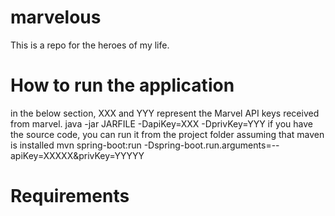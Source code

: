# marvelous
This is a repo for the heroes of my life.
# How to run the application
in the below section, XXX and YYY represent the Marvel API keys received from marvel.
java -jar JARFILE -DapiKey=XXX -DprivKey=YYY
if you have the source code, you can run it from the project folder assuming that maven is installed
mvn spring-boot:run -Dspring-boot.run.arguments=--apiKey=XXXXX&privKey=YYYYY

# Requirements
